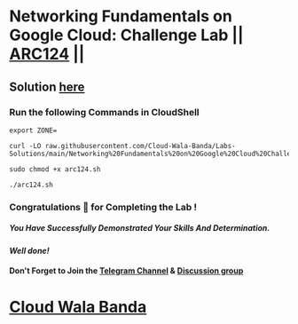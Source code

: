 # Networking Fundamentals on Google Cloud: Challenge Lab || [ARC124](https://www.cloudskillsboost.google/focuses/65382?parent=catalog) ||

## Solution [here](https://youtu.be/am608gmgOGY)

### Run the following Commands in CloudShell
```
export ZONE=
```
```
curl -LO raw.githubusercontent.com/Cloud-Wala-Banda/Labs-Solutions/main/Networking%20Fundamentals%20on%20Google%20Cloud%20Challenge%20Lab/arc124.sh

sudo chmod +x arc124.sh

./arc124.sh
```

### Congratulations 🎉 for Completing the Lab !

##### *You Have Successfully Demonstrated Your Skills And Determination.*

#### *Well done!*

#### Don't Forget to Join the [Telegram Channel](https://t.me/cloudwalabanda) & [Discussion group](https://t.me/cloudwalabandachats)

# [Cloud Wala Banda](https://www.youtube.com/@cloudwalabanda)
